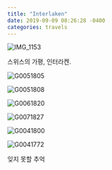 ```yaml
---
title: "Interlaken"
date: 2019-09-09 08:26:28 -0400
categories: travels
---
```



![IMG_1153](https://user-images.githubusercontent.com/49894861/64508225-df905f00-d317-11e9-8ccf-ccd561d6c97a.JPG)


스위스의 가평, 인터라켄.


![G0051805](https://user-images.githubusercontent.com/49894861/64508226-df905f00-d317-11e9-84a3-fc19c406cfc6.JPG)



![G0051808](https://user-images.githubusercontent.com/49894861/64508227-e028f580-d317-11e9-896a-f2626b5513b2.JPG)



![G0061820](https://user-images.githubusercontent.com/49894861/64508228-e028f580-d317-11e9-8a11-d8c495542860.JPG)



![G0071827](https://user-images.githubusercontent.com/49894861/64508229-e028f580-d317-11e9-9f8f-a5e78e37eda7.JPG)



![G0041800](https://user-images.githubusercontent.com/49894861/64508230-e028f580-d317-11e9-9b5f-3b240464faaf.JPG)



![G0041772](https://user-images.githubusercontent.com/49894861/64508231-e0c18c00-d317-11e9-91ff-07f6eefaa4ab.JPG)


잊지 못할 추억
